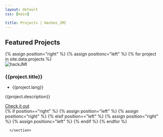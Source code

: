 ```yaml
---
layout: default
css: [main]

title: Projects | Hashes_JMI
---
```

<section id="projects">
        <div class="user-details">
  <h1> Featured Projects </h1>
</div>
{% assign position="right" %}
{% assign positionc="left" %}
{% for project in site.data.projects %}
  <div class="user-projects">
    <div class="images-{{position}}">
      <img alt="hackJMI" src="{{page.baseurl}}/assets/images/projects/{{project.image}}" />
    </div>
    <div class="contents-{{positionc}}">
      <h3> {{project.title}} </h3>
      <ul>
        <li>{{project.lang}}</li>
      </ul>
      <p>{{project.description}}</p>
      <a class="project-link" href="{{project.link}}">Check it out</a>
    </div>
  </div>
  {% if position=="right" %}
    {% assign position="left" %}
    {% assign positionc="right" %}
  {% elsif position=="left" %}
    {% assign position="right" %}
    {% assign positionc="left" %}
  {% endif %}
{% endfor %}

      </section>
